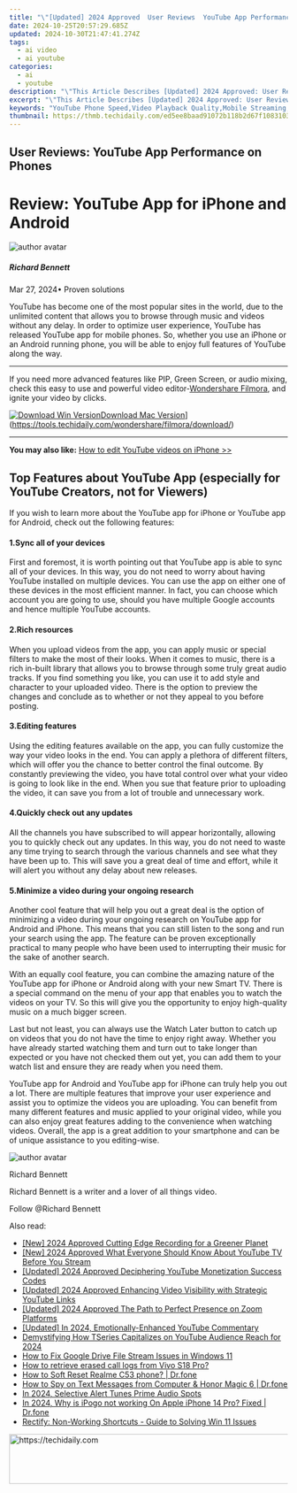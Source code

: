 ```yaml
---
title: "\"[Updated] 2024 Approved  User Reviews  YouTube App Performance on Phones\""
date: 2024-10-25T20:57:29.685Z
updated: 2024-10-30T21:47:41.274Z
tags:
  - ai video
  - ai youtube
categories:
  - ai
  - youtube
description: "\"This Article Describes [Updated] 2024 Approved: User Reviews: YouTube App Performance on Phones\""
excerpt: "\"This Article Describes [Updated] 2024 Approved: User Reviews: YouTube App Performance on Phones\""
keywords: "YouTube Phone Speed,Video Playback Quality,Mobile Streaming,App Download Time,App Stability Rating,Video Buffering Reduction,User Experience Feedback"
thumbnail: https://thmb.techidaily.com/ed5ee8baad91072b118b2d67f1083103fa228337347cb369c95ebc26efcbbaf5.jpg
---
```


## User Reviews: YouTube App Performance on Phones

# Review: YouTube App for iPhone and Android

![author avatar](https://images.wondershare.com/filmora/article-images/richard-bennett.jpg)

##### Richard Bennett

 Mar 27, 2024• Proven solutions

 YouTube has become one of the most popular sites in the world, due to the unlimited content that allows you to browse through music and videos without any delay. In order to optimize user experience, YouTube has released YouTube app for mobile phones. So, whether you use an iPhone or an Android running phone, you will be able to enjoy full features of YouTube along the way.

---

 If you need more advanced features like PIP, Green Screen, or audio mixing, check this easy to use and powerful video editor-[Wondershare Filmora](https://tools.techidaily.com/wondershare/filmora/download/), and ignite your video by clicks.

[![Download Win Version](https://images.wondershare.com/filmora/guide/download-btn-win.jpg)](https://tools.techidaily.com/wondershare/filmora/download/)[Download Mac Version](https://images.wondershare.com/filmora/guide/download-btn-mac.jpg)](https://tools.techidaily.com/wondershare/filmora/download/)

---

**You may also like:** [How to edit YouTube videos on iPhone >>](https://tools.techidaily.com/wondershare/filmora/download/)

## Top Features about YouTube App (especially for YouTube Creators, not for Viewers)

 If you wish to learn more about the YouTube app for iPhone or YouTube app for Android, check out the following features:

#### 1.Sync all of your devices

 First and foremost, it is worth pointing out that YouTube app is able to sync all of your devices. In this way, you do not need to worry about having YouTube installed on multiple devices. You can use the app on either one of these devices in the most efficient manner. In fact, you can choose which account you are going to use, should you have multiple Google accounts and hence multiple YouTube accounts.

#### 2.Rich resources

 When you upload videos from the app, you can apply music or special filters to make the most of their looks. When it comes to music, there is a rich in-built library that allows you to browse through some truly great audio tracks. If you find something you like, you can use it to add style and character to your uploaded video. There is the option to preview the changes and conclude as to whether or not they appeal to you before posting.

#### 3.Editing features

 Using the editing features available on the app, you can fully customize the way your video looks in the end. You can apply a plethora of different filters, which will offer you the chance to better control the final outcome. By constantly previewing the video, you have total control over what your video is going to look like in the end. When you sue that feature prior to uploading the video, it can save you from a lot of trouble and unnecessary work.

#### 4.Quickly check out any updates

 All the channels you have subscribed to will appear horizontally, allowing you to quickly check out any updates. In this way, you do not need to waste any time trying to search through the various channels and see what they have been up to. This will save you a great deal of time and effort, while it will alert you without any delay about new releases.

#### 5.Minimize a video during your ongoing research

 Another cool feature that will help you out a great deal is the option of minimizing a video during your ongoing research on YouTube app for Android and iPhone. This means that you can still listen to the song and run your search using the app. The feature can be proven exceptionally practical to many people who have been used to interrupting their music for the sake of another search.

 With an equally cool feature, you can combine the amazing nature of the YouTube app for iPhone or Android along with your new Smart TV. There is a special command on the menu of your app that enables you to watch the videos on your TV. So this will give you the opportunity to enjoy high-quality music on a much bigger screen.

 Last but not least, you can always use the Watch Later button to catch up on videos that you do not have the time to enjoy right away. Whether you have already started watching them and turn out to take longer than expected or you have not checked them out yet, you can add them to your watch list and ensure they are ready when you need them.

 YouTube app for Android and YouTube app for iPhone can truly help you out a lot. There are multiple features that improve your user experience and assist you to optimize the videos you are uploading. You can benefit from many different features and music applied to your original video, while you can also enjoy great features adding to the convenience when watching videos. Overall, the app is a great addition to your smartphone and can be of unique assistance to you editing-wise.

![author avatar](https://images.wondershare.com/filmora/article-images/richard-bennett.jpg)

Richard Bennett

Richard Bennett is a writer and a lover of all things video.

Follow @Richard Bennett

<ins class="adsbygoogle"
     style="display:block"
     data-ad-format="autorelaxed"
     data-ad-client="ca-pub-7571918770474297"
     data-ad-slot="1223367746"></ins>

<ins class="adsbygoogle"
     style="display:block"
     data-ad-client="ca-pub-7571918770474297"
     data-ad-slot="8358498916"
     data-ad-format="auto"
     data-full-width-responsive="true"></ins>

<span class="atpl-alsoreadstyle">Also read:</span>
<div><ul>
<li><a href="https://screen-video-capture.techidaily.com/new-2024-approved-cutting-edge-recording-for-a-greener-planet/"><u>[New] 2024 Approved Cutting Edge Recording for a Greener Planet</u></a></li>
<li><a href="https://youtube-webster.techidaily.com/024-approved-what-everyone-should-know-about-youtube-tv-before-you-stream/"><u>[New] 2024 Approved What Everyone Should Know About YouTube TV Before You Stream</u></a></li>
<li><a href="https://youtube-webster.techidaily.com/ed-2024-approved-deciphering-youtube-monetization-success-codes/"><u>[Updated] 2024 Approved Deciphering YouTube Monetization Success Codes</u></a></li>
<li><a href="https://youtube-webster.techidaily.com/ed-2024-approved-enhancing-video-visibility-with-strategic-youtube-links/"><u>[Updated] 2024 Approved Enhancing Video Visibility with Strategic YouTube Links</u></a></li>
<li><a href="https://video-capture.techidaily.com/updated-2024-approved-the-path-to-perfect-presence-on-zoom-platforms/"><u>[Updated] 2024 Approved The Path to Perfect Presence on Zoom Platforms</u></a></li>
<li><a href="https://youtube-webster.techidaily.com/ed-in-2024-emotionally-enhanced-youtube-commentary/"><u>[Updated] In 2024, Emotionally-Enhanced YouTube Commentary</u></a></li>
<li><a href="https://youtube-webster.techidaily.com/tifying-how-tseries-capitalizes-on-youtube-audience-reach-for-2024/"><u>Demystifying How TSeries Capitalizes on YouTube Audience Reach for 2024</u></a></li>
<li><a href="https://win-great.techidaily.com/how-to-fix-google-drive-file-stream-issues-in-windows-11/"><u>How to Fix Google Drive File Stream Issues in Windows 11</u></a></li>
<li><a href="https://blog-min.techidaily.com/how-to-retrieve-erased-call-logs-from-vivo-s18-pro-by-fonelab-android-recover-call-logs/"><u>How to retrieve erased call logs from Vivo S18 Pro?</u></a></li>
<li><a href="https://techidaily.com/how-to-soft-reset-realme-c53-phone-drfone-by-drfone-reset-android-reset-android/"><u>How to Soft Reset Realme C53 phone? | Dr.fone</u></a></li>
<li><a href="https://android-location-track.techidaily.com/how-to-spy-on-text-messages-from-computer-and-honor-magic-6-drfone-by-drfone-virtual-android/"><u>How to Spy on Text Messages from Computer & Honor Magic 6 | Dr.fone</u></a></li>
<li><a href="https://article-helps.techidaily.com/in-2024-selective-alert-tunes-prime-audio-spots/"><u>In 2024, Selective Alert Tunes Prime Audio Spots</u></a></li>
<li><a href="https://ios-pokemon-go.techidaily.com/in-2024-why-is-ipogo-not-working-on-apple-iphone-14-pro-fixed-drfone-by-drfone-virtual-ios/"><u>In 2024, Why is iPogo not working On Apple iPhone 14 Pro? Fixed | Dr.fone</u></a></li>
<li><a href="https://win11.techidaily.com/rectify-non-working-shortcuts-guide-to-solving-win-11-issues/"><u>Rectify: Non-Working Shortcuts - Guide to Solving Win 11 Issues</u></a></li>
</ul></div>

<!-- affiliate ads begin -->
<a href="https://appsumo.8odi.net/c/5597632/2151859/7443" target="_top" id="2151859">
  <img src="//a.impactradius-go.com/display-ad/7443-2151859" border="0" alt="https://techidaily.com" width="728" height="90"/>
</a>
<img height="0" width="0" src="https://appsumo.8odi.net/i/5597632/2151859/7443" style="position:absolute;visibility:hidden;" border="0" />
<!-- affiliate ads end -->

